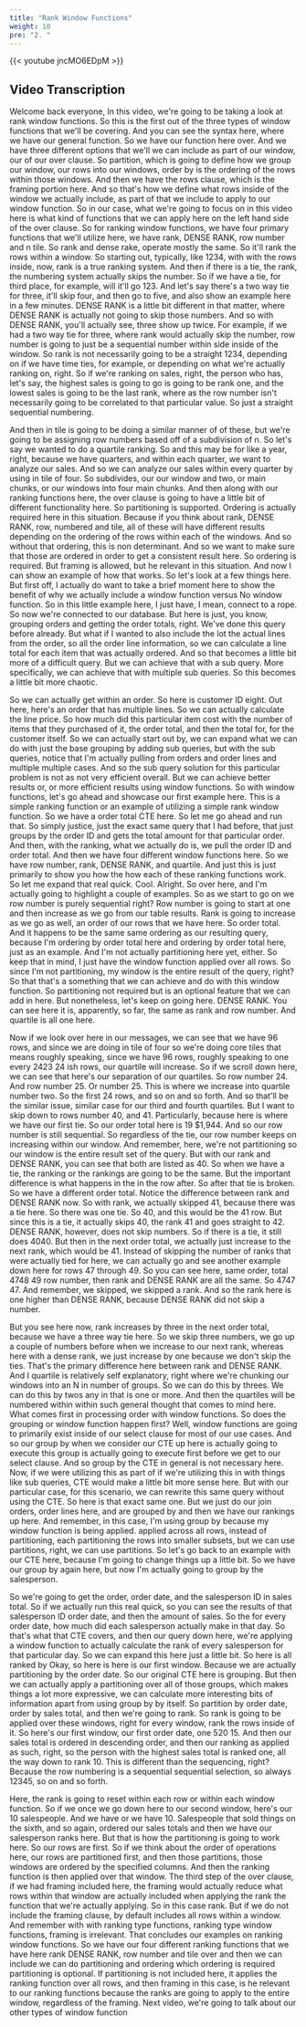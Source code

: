 ```yaml
---
title: "Rank Window Functions"
weight: 10
pre: "2. "
---
```


{{< youtube jncMO6EDpM >}}

## Video Transcription

Welcome back everyone, In this video, we're going to be taking a look at rank window functions. So this is the first out of the three types of window functions that we'll be covering. And you can see the syntax here, where we have our general function. So we have our function here over. And we have three different options that we'll we can include as part of our window, our of our over clause. So partition, which is going to define how we group our window, our rows into our windows, order by is the ordering of the rows within those windows. And then we have the rows clause, which is the framing portion here. And so that's how we define what rows inside of the window we actually include, as part of that we include to apply to our window function. So in our case, what we're going to focus on in this video here is what kind of functions that we can apply here on the left hand side of the over clause. So for ranking window functions, we have four primary functions that we'll utilize here, we have rank, DENSE RANK, row number and n tile. So rank and dense rake, operate mostly the same. So it'll rank the rows within a window. So starting out, typically, like 1234, with with the rows inside, now, rank is a true ranking system. And then if there is a tie, the rank, the numbering system actually skips the number. So if we have a tie, for third place, for example, will it'll go 123. And let's say there's a two way tie for three, it'll skip four, and then go to five, and also show an example here in a few minutes. DENSE RANK is a little bit different in that matter, where DENSE RANK is actually not going to skip those numbers. And so with DENSE RANK, you'll actually see, three show up twice. For example, if we had a two way tie for three, where rank would actually skip the number, row number is going to just be a sequential number within side inside of the window. So rank is not necessarily going to be a straight 1234, depending on if we have time ties, for example, or depending on what we're actually ranking on, right. So if we're ranking on sales, right, the person who has, let's say, the highest sales is going to go is going to be rank one, and the lowest sales is going to be the last rank, where as the row number isn't necessarily going to be correlated to that particular value. So just a straight sequential numbering. 

And then in tile is going to be doing a similar manner of of these, but we're going to be assigning row numbers based off of a subdivision of n. So let's say we wanted to do a quartile ranking. So and this may be for like a year, right, because we have quarters, and within each quarter, we want to analyze our sales. And so we can analyze our sales within every quarter by using in tile of four. So subdivides, our our window and two, or main chunks, or our windows into four main chunks. And then along with our ranking functions here, the over clause is going to have a little bit of different functionality here. So partitioning is supported. Ordering is actually required here in this situation. Because if you think about rank, DENSE RANK, row, numbered and tile, all of these will have different results depending on the ordering of the rows within each of the windows. And so without that ordering, this is non determinant. And so we want to make sure that those are ordered in order to get a consistent result here. So ordering is required. But framing is allowed, but he relevant in this situation. And now I can show an example of how that works. So let's look at a few things here. But first off, I actually do want to take a brief moment here to show the benefit of why we actually include a window function versus No window function. So in this little example here, I just have, I mean, connect to a rope. So now we're connected to our database. But here is just, you know, grouping orders and getting the order totals, right. We've done this query before already. But what if I wanted to also include the lot the actual lines from the order, so all the order line information, so we can calculate a line total for each item that was actually ordered. And so that becomes a little bit more of a difficult query. But we can achieve that with a sub query. More specifically, we can achieve that with multiple sub queries. So this becomes a little bit more chaotic. 

So we can actually get within an order. So here is customer ID eight. Out here, here's an order that has multiple lines. So we can actually calculate the line price. So how much did this particular item cost with the number of items that they purchased of it, the order total, and then the total for, for the customer itself. So we can actually start out by, we can expand what we can do with just the base grouping by adding sub queries, but with the sub queries, notice that I'm actually pulling from orders and order lines and multiple multiple cases. And so the sub query solution for this particular problem is not as not very efficient overall. But we can achieve better results or, or more efficient results using window functions. So with window functions, let's go ahead and showcase our first example here. This is a simple ranking function or an example of utilizing a simple rank window function. So we have a order total CTE here. So let me go ahead and run that. So simply justice, just the exact same query that I had before, that just groups by the order ID and gets the total amount for that particular order. And then, with the ranking, what we actually do is, we pull the order ID and order total. And then we have four different window functions here. So we have row number, rank, DENSE RANK, and quartile. And just this is just primarily to show you how the how each of these ranking functions work. So let me expand that real quick. Cool. Alright. So over here, and I'm actually going to highlight a couple of examples. So as we start to go on we row number is purely sequential right? Row number is going to start at one and then increase as we go from our table results. Rank is going to increase as we go as well, an order of our rows that we have here. So order total. And it happens to be the same same ordering as our resulting query, because I'm ordering by order total here and ordering by order total here, just as an example. And I'm not actually partitioning here yet, either. So keep that in mind, I just have the window function applied over all rows. So since I'm not partitioning, my window is the entire result of the query, right? So that that's a something that we can achieve and do with this window function. So partitioning not required but is an optional feature that we can add in here. But nonetheless, let's keep on going here. DENSE RANK. You can see here it is, apparently, so far, the same as rank and row number. And quartile is all one here. 

Now if we look over here in our messages, we can see that we have 96 rows, and since we are doing in tile of four so we're doing core tiles that means roughly speaking, since we have 96 rows, roughly speaking to one every 2423 24 ish rows, our quartile will increase. So if we scroll down here, we can see that here's our separation of our quartiles. So row number 24. And row number 25. Or number 25. This is where we increase into quartile number two. So the first 24 rows, and so on and so forth. And so that'll be the similar issue, similar case for our third and fourth quartiles. But I want to skip down to rows number 40, and 41. Particularly, because here is where we have our first tie. So our order total here is 19 $1,944. And so our row number is still sequential. So regardless of the tie, our row number keeps on increasing within our window. And remember, here, we're not partitioning so our window is the entire result set of the query. But with our rank and DENSE RANK, you can see that both are listed as 40. So when we have a tie, the ranking or the rankings are going to be the same. But the important difference is what happens in the in the row after. So after that tie is broken. So we have a different order total. Notice the difference between rank and DENSE RANK now. So with rank, we actually skipped 41, because there was a tie here. So there was one tie. So 40, and this would be the 41 row. But since this is a tie, it actually skips 40, the rank 41 and goes straight to 42. DENSE RANK, however, does not skip numbers. So if there is a tie, it still does 4040. But then in the next order total, we actually just increase to the next rank, which would be 41. Instead of skipping the number of ranks that were actually tied for here, we can actually go and see another example down here for rows 47 through 49. So you can see here, same order, total 4748 49 row number, then rank and DENSE RANK are all the same. So 4747 47. And remember, we skipped, we skipped a rank. And so the rank here is one higher than DENSE RANK, because DENSE RANK did not skip a number. 

But you see here now, rank increases by three in the next order total, because we have a three way tie here. So we skip three numbers, we go up a couple of numbers before when we increase to our next rank, whereas here with a dense rank, we just increase by one because we don't skip the ties. That's the primary difference here between rank and DENSE RANK. And I quartile is relatively self explanatory, right where we're chunking our windows into an N in number of groups. So we can do this by threes. We can do this by twos any in that is one or more. And then the quartiles will be numbered within within such general thought that comes to mind here. What comes first in processing order with window functions. So does the grouping or window function happen first? Well, window functions are going to primarily exist inside of our select clause for most of our use cases. And so our group by when we consider our CTE up here is actually going to execute this group is actually going to execute first before we get to our select clause. And so group by the CTE in general is not necessary here. Now, if we were utilizing this as part of if we're utilizing this in with things like sub queries, CTE would make a little bit more sense here. But with our particular case, for this scenario, we can rewrite this same query without using the CTE. So here is that exact same one. But we just do our join orders, order lines here, and are grouped by and then we have our rankings up here. And remember, in this case, I'm using group by because my window function is being applied. applied across all rows, instead of partitioning, each partitioning the rows into smaller subsets, but we can use partitions, right, we can use partitions. So let's go back to an example with our CTE here, because I'm going to change things up a little bit. So we have our group by again here, but now I'm actually going to group by the salesperson. 

So we're going to get the order, order date, and the salesperson ID in sales total. So if we actually run this real quick, so you can see the results of that salesperson ID order date, and then the amount of sales. So the for every order date, how much did each salesperson actually make in that day. So that's what that CTE covers, and then our query down here, we're applying a window function to actually calculate the rank of every salesperson for that particular day. So we can expand this here just a little bit. So here is all ranked by Okay, so here is here is our first window. Because we are actually partitioning by the order date. So our original CTE here is grouping. But then we can actually apply a partitioning over all of those groups, which makes things a lot more expressive, we can calculate more interesting bits of information apart from using group by by itself. So partition by order date, order by sales total, and then we're going to rank. So rank is going to be applied over these windows, right for every window, rank the rows inside of it. So here's our first window, our first order date, one 520 15. And then our sales total is ordered in descending order, and then our ranking as applied as such, right, so the person with the highest sales total is ranked one, all the way down to rank 10. This is different than the sequencing, right? Because the row numbering is a sequential sequential selection, so always 12345, so on and so forth. 

Here, the rank is going to reset within each row or within each window function. So if we once we go down here to our second window, here's our 10 salespeople. And we have or we have 10. Salespeople that sold things on the sixth, and so again, ordered our sales totals and then we have our salesperson ranks here. But that is how the partitioning is going to work here. So our rows are first. So if we think about the order of operations here, our rows are partitioned first, and then those partitions, those windows are ordered by the specified columns. And then the ranking function is then applied over that window. The third step of the over clause, if we had framing included here, the framing would actually reduce what rows within that window are actually included when applying the rank the function that we're actually applying. So in this case rank. But if we do not include the framing clause, by default includes all rows within a window. And remember with with ranking type functions, ranking type window functions, framing is irrelevant. That concludes our examples on ranking window functions. So we have our four different ranking functions that we have here rank DENSE RANK, row number and tile over and then we can include we can do partitioning and ordering which ordering is required partitioning is optional. If partitioning is not included here, it applies the ranking function over all rows, and then framing in this case, is he relevant to our ranking functions because the ranks are going to apply to the entire window, regardless of the framing. Next video, we're going to talk about our other types of window function